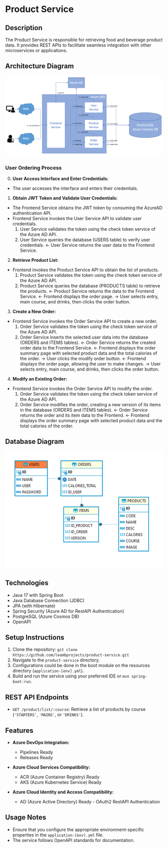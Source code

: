 # Product Service

## Description

The Product Service is responsible for retrieving food and beverage product data. It provides REST APIs to facilitate seamless integration with other microservices or applications.

## Architecture Diagram

![img.png](architecture.png)

### User Ordering Process

0. **User Access Interface and Enter Credentials:**
  - The user accesses the interface and enters their credentials.

1. **Obtain JWT Token and Validate User Credentials:**
  - The Frontend Service obtains the JWT token by consuming the AzureAD authentication API.
  - Frontend Service invokes the User Service API to validate user credentials.
    1. User Service validates the token using the check token service of the Azure AD API.
    2. User Service queries the database (USERS table) to verify user credentials.
       <- User Service returns the user data to the Frontend Service.

2. **Retrieve Product List:**
  - Frontend invokes the Product Service API to obtain the list of products.
    1. Product Service validates the token using the check token service of the Azure AD API.
    2. Product Service queries the database (PRODUCTS table) to retrieve the products.
       <- Product Service returns the data to the Frontend Service.
       <- Frontend displays the order page.
       -> User selects entry, main course, and drinks, then clicks the order button.

3. **Create a New Order:**
  - Frontend Service invokes the Order Service API to create a new order.
    1. Order Service validates the token using the check token service of the Azure AD API.
    2. Order Service inserts the selected user data into the database (ORDERS and ITEMS tables).
       <- Order Service returns the created order data to the Frontend Service.
       <- Frontend displays the order summary page with selected product data and the total calories of the order.
       -> User clicks the modify order button.
       <- Frontend displays the order page, allowing the user to make changes.
       -> User selects entry, main course, and drinks, then clicks the order button.

4. **Modify an Existing Order:**
  - Frontend Service invokes the Order Service API to modify the order.
    1. Order Service validates the token using the check token service of the Azure AD API.
    2. Order Service modifies the order, creating a new version of its items in the database (ORDERS and ITEMS tables).
       <- Order Service returns the order and its item data to the Frontend.
       <- Frontend displays the order summary page with selected product data and the total calories of the order.

## Database Diagram

![img.png](database.png)



## Technologies

- Java 17 with Spring Boot
- Java Database Connection (JDBC)
- JPA (with Hibernate)
- Spring Security (Azure AD for RestAPI Authentication)
- PostgreSQL (Azure Cosmos DB)
- OpenAPI

## Setup Instructions

1. Clone the repository: `git clone https://github.com/leombprojects/product-service.git`
2. Navigate to the `product-service` directory.
3. Configurations could be done in the boot module on the resources directory (`application-[env].yml`).
4. Build and run the service using your preferred IDE or `mvn spring-boot:run`.

## REST API Endpoints

- `GET /product/list/:course`: Retrieve a list of products by course (`'STARTERS'`, `'MAINS'`, or `'DRINKS'`).

## Features

- **Azure DevOps Integration:**
  - Pipelines Ready
  - Releases Ready

- **Azure Cloud Services Compatibility:**
  - ACR (Azure Container Registry) Ready
  - AKS (Azure Kubernetes Service) Ready

- **Azure Cloud Identity and Access Compatibility:**
  - AD (Azure Active Directory) Ready - OAuth2 RestAPI Authentication

## Usage Notes

- Ensure that you configure the appropriate environment-specific properties in the `application-[env].yml` file.
- The service follows OpenAPI standards for documentation.